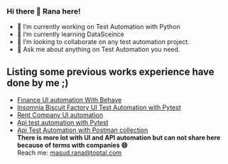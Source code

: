 ### Hi there 👋 Rana here!
- 🔭 I’m currently working on Test Automation with Python
- 🌱 I’m currently learning DataSceince
- 👯 I’m looking to collaborate on any test automation project.
- 💬 Ask me about anything on Test Automation you need.<br>
## Listing some previous works experience have done by me ;)
* <a href='https://github.com/masudr4n4/assure_test_automation'>Finance UI automation With Behave </a>
* <a href='https://github.com/masudr4n4/insomnia-cookies-ui-automation'> Insomnia Biscuit Factory UI Test Automation with Pytest </a>
* <a href='https://github.com/masudr4n4/speedhome'>Rent Company UI automation</a>
* <a href='https://github.com/masudr4n4/remoteplatz'> Api test automation with Pytest </a>
* <a href='https://github.com/masudr4n4/rest_api_testing_postman'> Api Test Automation with Postman collection </a> <br>
<b> There is more lot with UI and API automation but can not share here because of terms with companies 😄 </b><br>
Reach me: masud.rana@toptal.com
<!--
**masudr4n4/masudr4n4** is a ✨ _special_ ✨ repository because its `README.md` (this file) appears on your GitHub profile.

Here are some ideas to get you started:

- 🔭 I’m currently working on ...
- 🌱 I’m currently learning ...
- 👯 I’m looking to collaborate on ...
- 🤔 I’m looking for help with ...
- 💬 Ask me about ...
- 📫 How to reach me: ...
- 😄 Pronouns: ...
- ⚡ Fun fact: ...
-->
